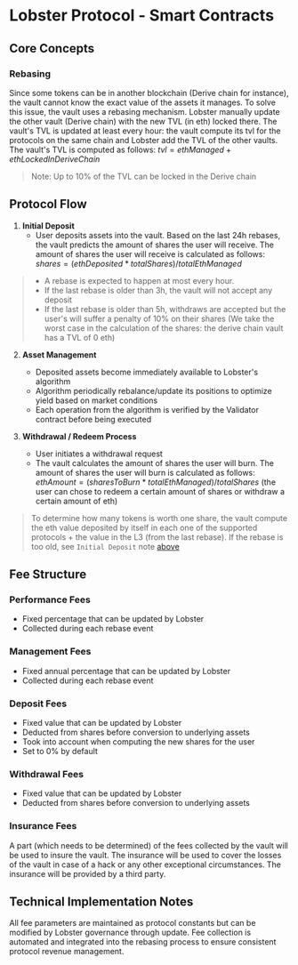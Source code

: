 # Lobster Protocol - Smart Contracts

## Core Concepts

### Rebasing
Since some tokens can be in another blockchain (Derive chain for instance), the vault cannot know the exact value of the assets it manages. To solve this issue, the vault uses a rebasing mechanism. Lobster manually update the other vault (Derive chain) with the new TVL (in eth) locked there. 
The vault's TVL is updated at least every hour: the vault compute its tvl for the protocols on the same chain and Lobster add the TVL of the other vaults. The vault's TVL is computed as follows: $tvl = ethManaged + ethLockedInDeriveChain$

> Note: Up to 10% of the TVL can be locked in the Derive chain

## Protocol Flow

1. **Initial Deposit**
   - User deposits assets into the vault. Based on the last 24h rebases, the vault predicts the amount of shares the user will receive. The amount of shares the user will receive is calculated as follows: $shares = (ethDeposited * totalShares) / totalEthManaged$

> - A rebase is expected to happen at most every hour. 
> - If the last rebase is older than 3h, the vault will not accept any deposit
> - If the last rebase is older than 5h, withdraws are accepted but the user's will suffer a penalty of 10% on their shares (We take the worst case in the calculation of the shares: the derive chain vault has a TVL of 0 eth)

2. **Asset Management**
   - Deposited assets become immediately available to Lobster's algorithm
   - Algorithm periodically rebalance/update its positions to optimize yield based on market conditions
   - Each operation from the algorithm is verified by the Validator contract before being executed

3. **Withdrawal / Redeem Process**
   - User initiates a withdrawal request
   - The vault calculates the amount of shares the user will burn. The amount of shares the user will burn is calculated as follows: $ethAmount = (sharesToBurn * totalEthManaged) / totalShares$ (the user can chose to redeem a certain amount of shares or withdraw a certain amount of eth)

> To determine how many tokens is worth one share, the vault compute the eth value deposited by itself in each one of the supported protocols + the value in the L3 (from the last rebase). 
> If the rebase is too old, see  `Initial Deposit` note [above](#protocol-flow)
   
## Fee Structure

### Performance Fees
- Fixed percentage that can be updated by Lobster
- Collected during each rebase event

### Management Fees
- Fixed annual percentage that can be updated by Lobster
- Collected during each rebase event

### Deposit Fees
- Fixed value that can be updated by Lobster
- Deducted from shares before conversion to underlying assets
- Took into account when computing the new shares for the user
- Set to 0% by default
 
### Withdrawal Fees
- Fixed value that can be updated by Lobster
- Deducted from shares before conversion to underlying assets

### Insurance Fees
A part (which needs to be determined) of the fees collected by the vault will be used to insure the vault. The insurance will be used to cover the losses of the vault in case of a hack or any other exceptional circumstances. The insurance will be provided by a third party.

## Technical Implementation Notes

All fee parameters are maintained as protocol constants but can be modified by Lobster governance through update. Fee collection is automated and integrated into the rebasing process to ensure consistent protocol revenue management.